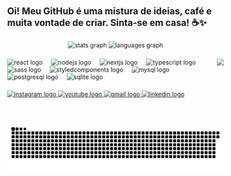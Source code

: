 <h2 align="left">Oi! Meu GitHub é uma mistura de ideias, café e muita vontade de criar. Sinta-se em casa! ☕✨</h2>

###

<div align="center">
  <img src="https://github-readme-stats.vercel.app/api?username=anabcodes&hide_title=false&hide_rank=true&show_icons=true&include_all_commits=true&count_private=true&disable_animations=false&theme=dracula&locale=pt-br&hide_border=false" height="150" alt="stats graph"  />
  <img src="https://github-readme-stats.vercel.app/api/top-langs?username=anabcodes&locale=pt-br&hide_title=false&layout=compact&card_width=320&langs_count=5&theme=dracula&hide_border=false" height="150" alt="languages graph"  />
</div>

###

<img align="right" height="150" src="https://i.imgflip.com/65efzo.gif"  />

###

<div align="left">
  <img src="https://img.shields.io/badge/React-61DAFB?logo=react&logoColor=black&style=for-the-badge" height="28" alt="react logo"  />
  <img width="12" />
  <img src="https://img.shields.io/badge/Node.js-339933?logo=nodedotjs&logoColor=white&style=for-the-badge" height="28" alt="nodejs logo"  />
  <img width="12" />
  <img src="https://img.shields.io/badge/Next.js-000000?logo=nextdotjs&logoColor=white&style=for-the-badge" height="28" alt="nextjs logo"  />
  <img width="12" />
  <img src="https://cdn.jsdelivr.net/gh/devicons/devicon/icons/typescript/typescript-original.svg" height="28" alt="typescript logo"  />
  <img width="12" />
  <img src="https://cdn.simpleicons.org/sass/CC6699" height="28" alt="sass logo"  />
  <img width="12" />
  <img src="https://skillicons.dev/icons?i=styledcomponents" height="28" alt="styledcomponents logo"  />
  <img width="12" />
  <img src="https://skillicons.dev/icons?i=mysql" height="28" alt="mysql logo"  />
  <img width="12" />
  <img src="https://skillicons.dev/icons?i=postgres" height="28" alt="postgresql logo"  />
  <img width="12" />
  <img src="https://cdn.simpleicons.org/sqlite/003B57" height="28" alt="sqlite logo"  />
</div>

###

<div align="left">
  <a href="https://www.instagram.com/anajcodes/" target="_blank">
    <img src="https://img.shields.io/static/v1?message=Instagram&logo=instagram&label=&color=E4405F&logoColor=white&labelColor=&style=for-the-badge" height="35" alt="instagram logo"  />
  </a>
  <a href="https://www.youtube.com/@anabcodes" target="_blank">
    <img src="https://img.shields.io/static/v1?message=Youtube&logo=youtube&label=&color=FF0000&logoColor=white&labelColor=&style=for-the-badge" height="35" alt="youtube logo"  />
  </a>
  <a href="mailto:contatoanabraghim@gmail.com" target="_blank">
    <img src="https://img.shields.io/static/v1?message=Gmail&logo=gmail&label=&color=D14836&logoColor=white&labelColor=&style=for-the-badge" height="35" alt="gmail logo"  />
  </a>
  <a href="https://www.linkedin.com/in/anabraghim?originalSubdomain=br" target="_blank">
    <img src="https://img.shields.io/static/v1?message=LinkedIn&logo=linkedin&label=&color=0077B5&logoColor=white&labelColor=&style=for-the-badge" height="35" alt="linkedin logo"  />
  </a>
</div>

###

<img src="https://raw.githubusercontent.com/anabraghim/anabraghim/output/snake.svg" alt="Snake animation" />

###
